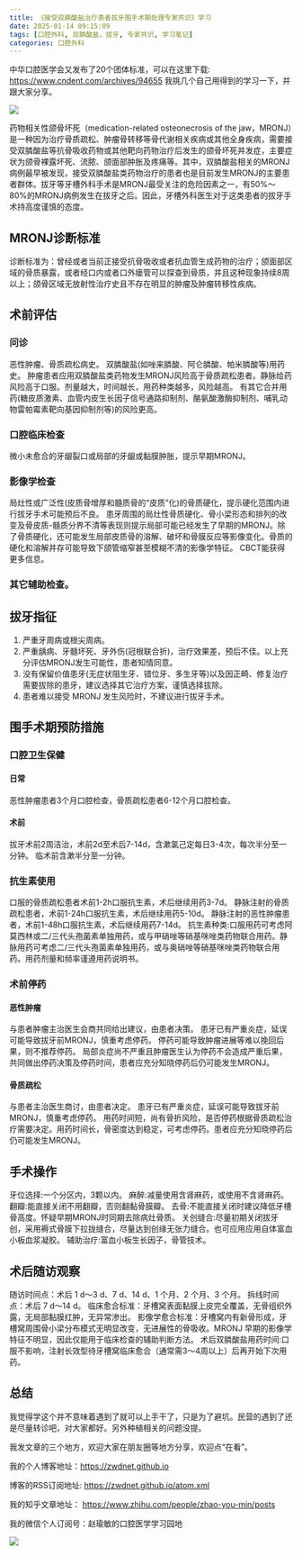 ```yaml
---
title: 《接受双膦酸盐治疗患者拔牙围手术期处理专家共识》学习
date: 2025-01-14 09:15:09
tags: [口腔外科, 双膦酸盐，拔牙, 专家共识, 学习笔记]
categories: 口腔外科
---
```

中华口腔医学会又发布了20个团体标准，可以在这里下载:
https://www.cndent.com/archives/94655
我挑几个自己用得到的学习一下，并跟大家分享。

![](https://zymblog-1258069789.cos.ap-chengdu.myqcloud.com/blog0450-slsy/01.jpg)

药物相关性颌骨坏死（medication-related osteonecrosis of the jaw，MRONJ）是一种因为治疗骨质疏松、肿瘤骨转移等骨代谢相关疾病或其他全身疾病，需要接受双膦酸盐等抗骨吸收药物或其他靶向药物治疗后发生的颌骨坏死并发症，主要症状为颌骨裸露坏死、流脓、颌面部肿胀及疼痛等。其中，双膦酸盐相关的MRONJ病例最早被发现，接受双膦酸盐类药物治疗的患者也是目前发生MRONJ的主要患者群体。拔牙等牙槽外科手术是MRONJ最受关注的危险因素之一，有50%～80%的MRONJ病例发生在拔牙之后。因此，牙槽外科医生对于这类患者的拔牙手术持高度谨慎的态度。

## MRONJ诊断标准
诊断标准为：曾经或者当前正接受抗骨吸收或者抗血管生成药物的治疗；颌面部区域的骨质暴露，或者经口内或者口外瘘管可以探查到骨质，并且这种现象持续8周以上；颌骨区域无放射性治疗史且不存在明显的肿瘤及肿瘤转移性疾病。

## 术前评估
### 问诊
恶性肿瘤、骨质疏松病史。
双膦酸盐(如唑来膦酸、阿仑膦酸、帕米膦酸等)用药史。
肿瘤患者应用双膦酸盐类药物发生MRONJ风险高于骨质疏松患者。静脉给药风险高于口服。剂量越大，时间越长，用药种类越多，风险越高。
有其它合并用药(糖皮质激素、血管内皮生长因子信号通路抑制剂、酪氨酸激酶抑制剂、哺乳动物雷帕霉素靶向基因抑制剂等)的风险更高。
### 口腔临床检查
微小未愈合的牙龈裂口或局部的牙龈或黏膜肿胀，提示早期MRONJ。
### 影像学检查
局灶性或广泛性(皮质骨增厚和髓质骨的“皮质”化)的骨质硬化，提示硬化范围内进行拔牙手术可能预后不良。
患牙周围的局灶性骨质硬化、骨小梁形态和排列的改变及骨皮质-髓质分界不清等表现则提示局部可能已经发生了早期的MRONJ。除了骨质硬化，还可能发生局部皮质骨的溶解、破坏和骨膜反应等影像变化。骨质的硬化和溶解并存可能导致下颌管缩窄甚至模糊不清的影像学特征。
CBCT能获得更多信息。
### 其它辅助检查。

## 拔牙指征
1. 严重牙周病或根尖周病。
2. 严重龋病、牙髓坏死、牙外伤(冠根联合折)，治疗效果差，预后不佳。以上充分评估MRONJ发生可能性，患者知情同意。
3. 没有保留价值患牙(无症状阻生牙、错位牙、多生牙等)以及因正畸、修复治疗需要拔除的患牙，建议选择其它治疗方案，谨慎选择拔除。
4. 患者难以接受 MRONJ 发生风险时，不建议进行拔牙手术。

## 围手术期预防措施
### 口腔卫生保健
#### 日常
恶性肿瘤患者3个月口腔检查，骨质疏松患者6-12个月口腔检查。
#### 术前
拔牙术前2周洁治，术前2d至术后7-14d，含漱氯己定每日3-4次，每次半分至一分钟。
临术前含漱半分至一分钟。
### 抗生素使用
口服的骨质疏松患者术前1-2h口服抗生素，术后继续用药3-7d。
静脉注射的骨质疏松患者，术前1-24h口服抗生素，术后继续用药5-10d。
静脉注射的恶性肿瘤患者，术前1-48h口服抗生素，术后继续用药7-14d。
抗生素种类:口服用药可考虑阿莫西林或二/三代头孢菌素单独用药，或与甲硝唑等硝基咪唑类药物联合用药。静脉用药可考虑二/三代头孢菌素单独用药，或与奥硝唑等硝基咪唑类药物联合用药。用药剂量和频率谨遵用药说明书。
### 术前停药
#### 恶性肿瘤
与患者肿瘤主治医生会商共同给出建议，由患者决策。
患牙已有严重炎症，延误可能导致拔牙前MRONJ，慎重考虑停药。
停药可能导致肿瘤进展等难以挽回后果，则不推荐停药。
局部炎症尚不严重且肿瘤医生认为停药不会造成严重后果，共同做出停药决策及停药时间，患者应充分知晓停药后仍可能发生MRONJ。
#### 骨质疏松
与患者主治医生商讨，由患者决定。
患牙已有严重炎症，延误可能导致拔牙前MRONJ，慎重考虑停药。
用药时间短，尚有骨折风险，是否停药根据骨质疏松治疗需要决定。用药时间长，骨密度达到稳定，可考虑停药。患者应充分知晓停药后仍可能发生MRONJ。

## 手术操作
牙位选择:一个分区内，3颗以内。
麻醉:减量使用含肾麻药，或使用不含肾麻药。
翻瓣:能直接关闭不用翻瓣，否则翻黏骨膜瓣。
去骨:不能直接关闭时建议降低牙槽骨高度。怀疑早期MRONJ时同期去除病灶骨质。
关创缝合:尽量初期关闭拔牙创，采用褥式骨膜下拉拢缝合，尽量达到创缘无张力缝合。也可应用应用自体富血小板血浆凝胶。
辅助治疗:富血小板生长因子，骨管技术。

## 术后随访观察
随访时间点：术后 1 d～3 d、7 d、14 d、1 个月、2 个月、3 个月。
拆线时间点：术后 7 d～14 d。
临床愈合标准：牙槽窝表面黏膜上皮完全覆盖，无骨组织外露，无局部黏膜红肿，无异常渗出。
影像学愈合标准：牙槽窝内有新骨形成，牙槽窝周围骨小梁分布模式无明显改变，无进展性的骨吸收。MRONJ 早期的影像学特征不明显，因此仅能用于临床检查的辅助判断方法。
术后双膦酸盐用药时间:口服不影响，注射长效型待牙槽窝临床愈合（通常需3～4周以上）后再开始下次用药。

## 总结
我觉得学这个并不意味着遇到了就可以上手干了，只是为了避坑。民营的遇到了还是尽量转诊吧，对大家都好。另外种植相关的问题没提。







我发文章的三个地方，欢迎大家在朋友圈等地方分享，欢迎点“在看”。

我的个人博客地址：https://zwdnet.github.io

博客的RSS订阅地址: https://zwdnet.github.io/atom.xml

我的知乎文章地址： https://www.zhihu.com/people/zhao-you-min/posts

我的微信个人订阅号：赵瑜敏的口腔医学学习园地

![](https://zymblog-1258069789.cos.ap-chengdu.myqcloud.com/other/wx.jpg)




